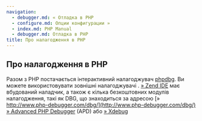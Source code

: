 ```yaml
---
navigation:
  - debugger.md: « Отладка в PHP
  - configure.md: Опции конфигурации »
  - index.md: PHP Manual
  - debugger.md: Отладка в PHP
title: Про налагодження в PHP
---
```

## Про налагодження в PHP

Разом з PHP постачається інтерактивний налагоджувач [phpdbg](migration56.new-features.md#migration56.new-features.phpdbg). Ви можете використовувати зовнішні налагоджувачі . [» Zend IDE](http://www.zend.com/en/products/studio/) має вбудований наладчик, а також є кілька безкоштовних модулів налагодження, такі як DBG, що знаходиться за адресою [» http://www.php-debugger.com/dbg/](http://www.php-debugger.com/dbg/) [» Advanced PHP Debugger](https://pecl.php.net/apd) (APD) або [» Xdebug](http://xdebug.org/)
